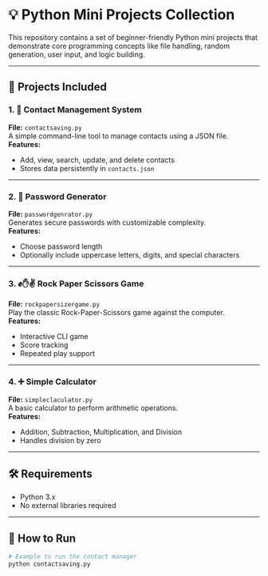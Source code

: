 # 💡 Python Mini Projects Collection

This repository contains a set of beginner-friendly Python mini projects that demonstrate core programming concepts like file handling, random generation, user input, and logic building.

---

## 📂 Projects Included

### 1. 📇 Contact Management System
**File:** `contactsaving.py`  
A simple command-line tool to manage contacts using a JSON file.  
**Features:**
- Add, view, search, update, and delete contacts
- Stores data persistently in `contacts.json`

---

### 2. 🔐 Password Generator
**File:** `passwordgenrator.py`  
Generates secure passwords with customizable complexity.  
**Features:**
- Choose password length
- Optionally include uppercase letters, digits, and special characters

---

### 3. ✊✋✌️ Rock Paper Scissors Game
**File:** `rockpapersizergame.py`  
Play the classic Rock-Paper-Scissors game against the computer.  
**Features:**
- Interactive CLI game
- Score tracking
- Repeated play support

---

### 4. ➕ Simple Calculator
**File:** `simpleclaculator.py`  
A basic calculator to perform arithmetic operations.  
**Features:**
- Addition, Subtraction, Multiplication, and Division
- Handles division by zero

---

## 🛠️ Requirements
- Python 3.x
- No external libraries required

---

## 🧪 How to Run
```bash
# Example to run the contact manager
python contactsaving.py

